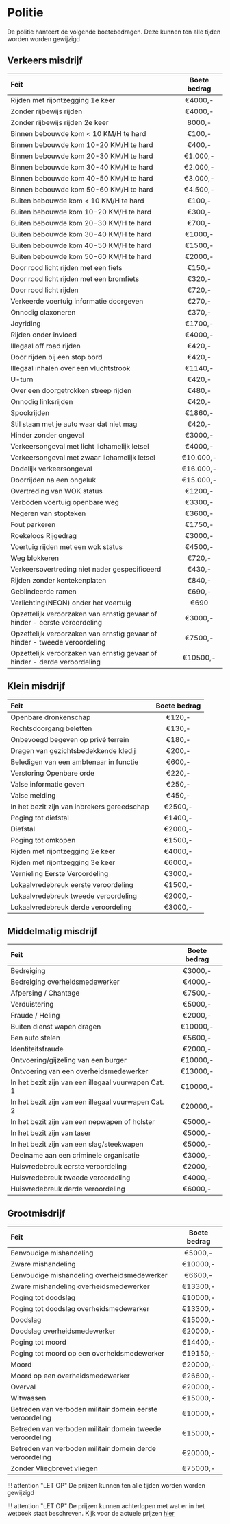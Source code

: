 # Politie

De politie hanteert de volgende boetebedragen. Deze kunnen ten alle tijden worden worden gewijzigd

## Verkeers misdrijf

|Feit|Boete bedrag|
|:---|:----:|
| Rijden met rijontzegging 1e keer | €4000,- |
| Zonder rijbewijs rijden | €4000,- |
| Zonder rijbewijs rijden 2e keer | 8000,- |
| Binnen bebouwde kom < 10 KM/H te hard | €100,- |
| Binnen bebouwde kom 10-20 KM/H te hard | €400,- |
| Binnen bebouwde kom 20-30 KM/H te hard | €1.000,- |
| Binnen bebouwde kom 30-40 KM/H te hard | €2.000,- |
| Binnen bebouwde kom 40-50 KM/H te hard | €3.000,- |
| Binnen bebouwde kom 50-60 KM/H te hard | €4.500,- |
| Buiten bebouwde kom < 10 KM/H te hard | €100,- |
| Buiten bebouwde kom 10-20 KM/H te hard | €300,- |
| Buiten bebouwde kom 20-30 KM/H te hard | €700,- |
| Buiten bebouwde kom 30-40 KM/H te hard | €1000,- |
| Buiten bebouwde kom 40-50 KM/H te hard | €1500,- |
| Buiten bebouwde kom 50-60 KM/H te hard | €2000,- |
| Door rood licht rijden met een fiets | €150,- |
| Door rood licht rijden met een bromfiets | €320,- |
| Door rood licht rijden | €720,- |
| Verkeerde voertuig informatie doorgeven | €270,- |
| Onnodig claxoneren | €370,- |
| Joyriding | €1700,- |
| Rijden onder invloed | €4000,- |
| Illegaal off road rijden | €420,- |
| Door rijden bij een stop bord | €420,- |
| Illegaal inhalen over een vluchtstrook | €1140,- |
| U-turn | €420,- |
| Over een doorgetrokken streep rijden | €480,- |
| Onnodig linksrijden | €420,- |
| Spookrijden | €1860,- |
| Stil staan met je auto waar dat niet mag | €420,- |
| Hinder zonder ongeval | €3000,- |
| Verkeersongeval met licht lichamelijk letsel | €4000,- |
| Verkeersongeval met zwaar lichamelijk letsel | €10.000,- |
| Dodelijk verkeersongeval | €16.000,- |
| Doorrijden na een ongeluk | €15.000,- |
| Overtreding van WOK status | €1200,- |
| Verboden voertuig openbare weg | €3300,- |
| Negeren van stopteken | €3600,- |
| Fout parkeren | €1750,- |
| Roekeloos Rijgedrag | €3000,- |
| Voertuig rijden met een wok status | €4500,- |
| Weg blokkeren | €720,- |
| Verkeersovertreding niet nader gespecificeerd | €430,- |
| Rijden zonder kentekenplaten | €840,- |
| Geblindeerde ramen | €690,- |
| Verlichting(NEON) onder het voertuig | €690 |
| Opzettelijk veroorzaken van ernstig gevaar of hinder - eerste veroordeling | €3000,- |
| Opzettelijk veroorzaken van ernstig gevaar of hinder - tweede veroordeling | €7500,- |
| Opzettelijk veroorzaken van ernstig gevaar of hinder - derde veroordeling | €10500,- |

## Klein misdrijf

|Feit|Boete bedrag|
|:---|:---:|
| Openbare dronkenschap | €120,- |
| Rechtsdoorgang beletten | €130,- |
| Onbevoegd begeven op privé terrein | €180,- |
| Dragen van gezichtsbedekkende kledij | €200,- |
| Beledigen van een ambtenaar in functie | €600,- |
| Verstoring Openbare orde | €220,- |
| Valse informatie geven | €250,- |
| Valse melding | €450,- |
| In het bezit zijn van inbrekers gereedschap | €2500,- |
| Poging tot diefstal | €1400,- |
| Diefstal | €2000,- |
| Poging tot omkopen | €1500,- |
| Rijden met rijontzegging 2e keer | €4000,- |
| Rijden met rijontzegging 3e keer | €6000,- |
| Vernieling Eerste Veroordeling | €3000,- |
| Lokaalvredebreuk eerste veroordeling | €1500,- |
| Lokaalvredebreuk tweede veroordeling | €2000,- |
| Lokaalvredebreuk derde veroordeling | €3000,- |

## Middelmatig misdrijf

|Feit|Boete bedrag|
|:---|:---:|
| Bedreiging | €3000,- |
| Bedreiging overheidsmedewerker | €4000,- |
| Afpersing / Chantage | €7500,- |
| Verduistering | €5000,- |
| Fraude / Heling | €2000,- |
| Buiten dienst wapen dragen | €10000,- |
| Een auto stelen | €5600,- |
| Identiteitsfraude | €2000,- |
| Ontvoering/gijzeling van een burger | €10000,- |
| Ontvoering van een overheidsmedewerker | €13000,- |
| In het bezit zijn van een illegaal vuurwapen Cat. 1 | €10000,- |
| In het bezit zijn van een illegaal vuurwapen Cat. 2 | €20000,- |
| In het bezit zijn van een nepwapen of holster | €5000,- |
| In het bezit zijn van taser | €5000,- |
| In het bezit zijn van een slag/steekwapen | €5000,- |
| Deelname aan een criminele organisatie | €3000,- |
| Huisvredebreuk eerste veroordeling | €2000,- |
| Huisvredebreuk tweede veroordeling | €4000,- |
| Huisvredebreuk derde veroordeling | €6000,- |

## Grootmisdrijf

|Feit|Boete bedrag|
|:--|:---:|
| Eenvoudige mishandeling | €5000,- |
| Zware mishandeling | €10000,- |
| Eenvoudige mishandeling overheidsmedewerker | €6600,- |
| Zware mishandeling overheidsmedewerker | €13300,- |
| Poging tot doodslag | €10000,- |
| Poging tot doodslag overheidsmedewerker | €13300,- |
| Doodslag | €15000,- |
| Doodslag overheidsmedewerker | €20000,- |
| Poging tot moord | €14400,- |
| Poging tot moord op een overheidsmedewerker | €19150,- |
| Moord | €20000,- |
| Moord op een overheidsmedewerker | €26600,- |
| Overval | €20000,- |
| Witwassen | €15000,- |
| Betreden van verboden militair domein eerste veroordeling | €10000,- |
| Betreden van verboden militair domein tweede veroordeling | €15000,- |
| Betreden van verboden militair domein derde veroordeling | €20000,- |
| Zonder Vliegbrevet vliegen | €75000,- |

!!! attention "LET OP"
    De prijzen kunnen ten alle tijden worden worden gewijzigd

!!! attention "LET OP"
    De prijzen kunnen achterlopen met wat er in het wetboek staat beschreven. Kijk voor de actuele prijzen [hier](https://wetboek.tedeapolis.nl/wetboek/)
